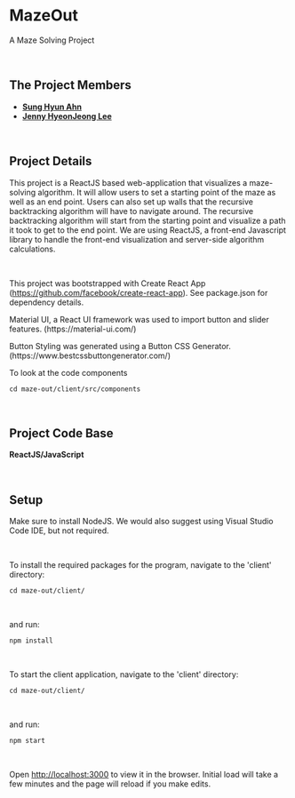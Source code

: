 # MazeOut
A Maze Solving Project

<br>

## The Project Members
* [**Sung Hyun Ahn**](https://github.com/sahn1998)
* [**Jenny HyeonJeong Lee**](https://github.com/jhjlee0329)

<br>

## Project Details

<p>
This project is a ReactJS based web-application that visualizes a maze-solving algorithm.
It will allow users to set a starting point of the maze as well as an end point.
Users can also set up walls that the recursive backtracking algorithm will have to navigate around.
The recursive backtracking algorithm will start from the starting point and visualize a path it took to get to the end point.
We are using ReactJS, a front-end Javascript library to handle the front-end visualization and server-side algorithm calculations.
</p>

<br>

This project was bootstrapped with Create React App (https://github.com/facebook/create-react-app). See package.json for dependency details.
<p>
Material UI, a React UI framework was used to import button and slider features. (https://material-ui.com/)
<p>
Button Styling was generated using a Button CSS Generator. (https://www.bestcssbuttongenerator.com/)

<br>

To look at the code components
```
cd maze-out/client/src/components
```

<br>

## Project Code Base
**ReactJS/JavaScript**

<br>

## Setup
Make sure to install NodeJS.
We would also suggest using Visual Studio Code IDE, but not required.

<br>

To install the required packages for the program, navigate to the 'client' directory:
```
cd maze-out/client/
```

<br> 

and run:
```
npm install
```

<br>

To start the client application, navigate to the 'client' directory:
```
cd maze-out/client/
```

<br>

and run:
```
npm start
```

<br> 

Open [http://localhost:3000](http://localhost:3000) to view it in the browser.
Initial load will take a few minutes and the page will reload if you make edits.
